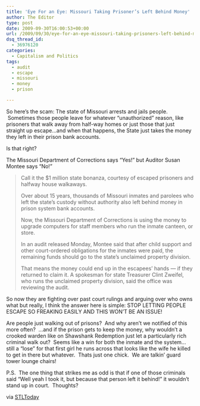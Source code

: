 ```yaml
---
title: 'Eye For an Eye: Missouri Taking Prisoner’s Left Behind Money'
author: The Editor
type: post
date: 2009-09-30T16:00:53+00:00
url: /2009/09/30/eye-for-an-eye-missouri-taking-prisoners-left-behind-money/
dsq_thread_id:
  - 36976120
categories:
  - Capitalism and Politics
tags:
  - audit
  - escape
  - missouri
  - money
  - prison

---
```

So here&#8217;s the scam: The state of Missouri arrests and jails people.  Sometimes those people leave for whatever &#8220;unauthorized&#8221; reason, like prisoners that walk away from half-way homes or just those that just straight up escape&#8230;and when that happens, the State just takes the money they left in their prison bank accounts.

Is that right?

The Missouri Department of Corrections says &#8220;Yes!&#8221; but Auditor Susan Montee says &#8220;No!&#8221;

> Call it the $1 million state bonanza, courtesy of escaped prisoners and halfway house walkaways.
> 
> Over about 15 years, thousands of Missouri inmates and parolees who left the state&#8217;s custody without authority also left behind money in prison system bank accounts.
> 
> Now, the Missouri Department of Corrections is using the money to upgrade computers for staff members who run the inmate canteen, or store.
> 
> In an audit released Monday, Montee said that after child support and other court-ordered obligations for the inmates were paid, the remaining funds should go to the state&#8217;s unclaimed property division.
> 
> That means the money could end up in the escapees&#8217; hands — if they returned to claim it. A spokesman for state Treasurer Clint Zweifel, who runs the unclaimed property division, said the office was reviewing the audit.

So now they are fighting over past court rulings and arguing over who owns what but really, I think the answer here is simple: STOP LETTING PEOPLE ESCAPE SO FREAKING EASILY AND THIS WON&#8217;T BE AN ISSUE!

Are people just walking out of prisons?  And why aren&#8217;t we notified of this more often?  &#8230;and if the prison gets to keep the money, why wouldn&#8217;t a crooked warden like on Shawshank Redemption just let a particularly rich criminal walk out?  Seems like a win for both the inmate and the system&#8230;still a &#8220;lose&#8221; for that first girl he runs across that looks like the wife he killed to get in there but whatever.  Thats just one chick.  We are talkin&#8217; guard tower lounge chairs!

P.S.  The one thing that strikes me as odd is that if one of those criminals said &#8220;Well yeah I took it, but because that person left it behind!&#8221; it wouldn&#8217;t stand up in court.  Thoughts?

via [STLToday][1]

 [1]: http://www.stltoday.com/stltoday/news/stories.nsf/politics/story/5363A8A4C5E0FCFC86257640000B13BA?OpenDocument